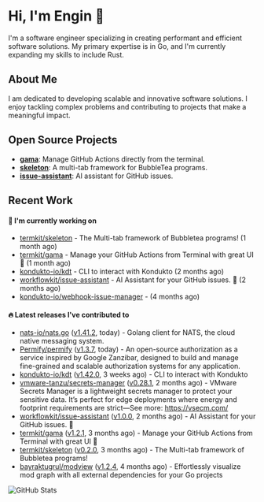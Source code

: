 # Hi, I'm Engin 👋

I'm a software engineer specializing in creating performant and efficient software solutions. My primary expertise is in Go, and I'm currently expanding my skills to include Rust.

## About Me

I am dedicated to developing scalable and innovative software solutions. I enjoy tackling complex problems and contributing to projects that make a meaningful impact.

## Open Source Projects

- [**gama**](https://github.com/termkit/gama): Manage GitHub Actions directly from the terminal.
- [**skeleton**](https://github.com/termkit/skeleton): A multi-tab framework for BubbleTea programs.
- [**issue-assistant**](https://github.com/workflowkit/issue-assistant): AI assistant for GitHub issues.

## Recent Work

#### 🚧 I'm currently working on

- [termkit/skeleton](https://github.com/termkit/skeleton) - The Multi-tab framework of Bubbletea programs! (1 month ago)
- [termkit/gama](https://github.com/termkit/gama) - Manage your GitHub Actions from Terminal with great UI 🧪 (1 month ago)
- [kondukto-io/kdt](https://github.com/kondukto-io/kdt) - CLI to interact with Kondukto (2 months ago)
- [workflowkit/issue-assistant](https://github.com/workflowkit/issue-assistant) - AI Assistant for your GitHub issues. 🤖 (2 months ago)
- [kondukto-io/webhook-issue-manager](https://github.com/kondukto-io/webhook-issue-manager) -  (4 months ago)

#### 🔥 Latest releases I've contributed to

- [nats-io/nats.go](https://github.com/nats-io/nats.go) ([v1.41.2](https://github.com/nats-io/nats.go/releases/tag/v1.41.2), today) - Golang client for NATS, the cloud native messaging system.
- [Permify/permify](https://github.com/Permify/permify) ([v1.3.7](https://github.com/Permify/permify/releases/tag/v1.3.7), today) - An open-source authorization as a service inspired by Google Zanzibar, designed to build and manage fine-grained and scalable authorization systems for any application.
- [kondukto-io/kdt](https://github.com/kondukto-io/kdt) ([v1.42.0](https://github.com/kondukto-io/kdt/releases/tag/v1.42.0), 3 weeks ago) - CLI to interact with Kondukto
- [vmware-tanzu/secrets-manager](https://github.com/vmware-tanzu/secrets-manager) ([v0.28.1](https://github.com/vmware-tanzu/secrets-manager/releases/tag/v0.28.1), 2 months ago) - VMware Secrets Manager is a lightweight secrets manager to protect your sensitive data. It’s perfect for edge deployments where energy and footprint requirements are strict—See more: https://vsecm.com/
- [workflowkit/issue-assistant](https://github.com/workflowkit/issue-assistant) ([v1.0.0](https://github.com/workflowkit/issue-assistant/releases/tag/v1.0.0), 2 months ago) - AI Assistant for your GitHub issues. 🤖
- [termkit/gama](https://github.com/termkit/gama) ([v1.2.1](https://github.com/termkit/gama/releases/tag/v1.2.1), 3 months ago) - Manage your GitHub Actions from Terminal with great UI 🧪
- [termkit/skeleton](https://github.com/termkit/skeleton) ([v0.2.0](https://github.com/termkit/skeleton/releases/tag/v0.2.0), 3 months ago) - The Multi-tab framework of Bubbletea programs!
- [bayraktugrul/modview](https://github.com/bayraktugrul/modview) ([v1.2.4](https://github.com/bayraktugrul/modview/releases/tag/v1.2.4), 4 months ago) - Effortlessly visualize mod graph with all external dependencies for your Go projects

![GitHub Stats](http://github-profile-summary-cards.vercel.app/api/cards/profile-details?username=canack&theme=gotham)